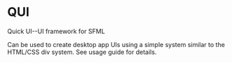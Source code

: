 # QUI
Quick UI--UI framework for SFML

Can be used to create desktop app UIs using a simple system similar to the HTML/CSS div system.
See usage guide for details.
